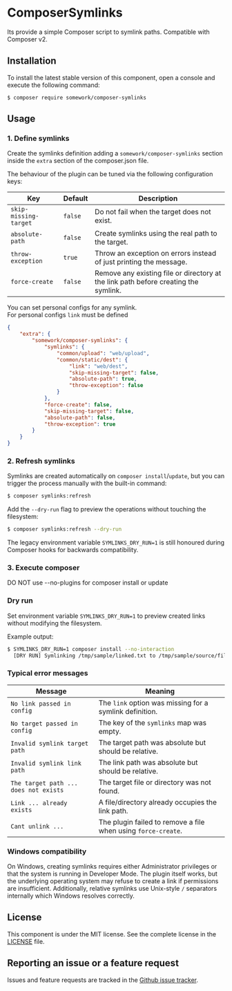 ComposerSymlinks
=====================

Its provide a simple Composer script to symlink paths. Compatible with Composer v2.

Installation
------------

To install the latest stable version of this component, open a console and execute the following command:

```
$ composer require somework/composer-symlinks
```

Usage
-----

### 1. Define symlinks

Create the symlinks definition adding a `somework/composer-symlinks` section inside the `extra` section of the composer.json file.

The behaviour of the plugin can be tuned via the following configuration keys:

| Key | Default | Description |
| --- | --- | --- |
| `skip-missing-target` | `false` | Do not fail when the target does not exist. |
| `absolute-path` | `false` | Create symlinks using the real path to the target. |
| `throw-exception` | `true` | Throw an exception on errors instead of just printing the message. |
| `force-create` | `false` | Remove any existing file or directory at the link path before creating the symlink. |

You can set personal configs for any symlink.  
For personal configs `link` must be defined  

```json
{
    "extra": {
        "somework/composer-symlinks": {
            "symlinks": {
                "common/upload": "web/upload",
                "common/static/dest": {
                    "link": "web/dest",
                    "skip-missing-target": false,
                    "absolute-path": true,
                    "throw-exception": false
                }
            },
            "force-create": false,
            "skip-missing-target": false,
            "absolute-path": false,
            "throw-exception": true
        }
    }
}
```

### 2. Refresh symlinks

Symlinks are created automatically on `composer install`/`update`, but you can
trigger the process manually with the built-in command:

```bash
$ composer symlinks:refresh
```

Add the `--dry-run` flag to preview the operations without touching the
filesystem:

```bash
$ composer symlinks:refresh --dry-run
```

The legacy environment variable `SYMLINKS_DRY_RUN=1` is still honoured during
Composer hooks for backwards compatibility.

### 3. Execute composer

DO NOT use --no-plugins for composer install or update

### Dry run

Set environment variable `SYMLINKS_DRY_RUN=1` to preview created links without
modifying the filesystem.

Example output:

```bash
$ SYMLINKS_DRY_RUN=1 composer install --no-interaction
  [DRY RUN] Symlinking /tmp/sample/linked.txt to /tmp/sample/source/file.txt
```

### Typical error messages

| Message | Meaning |
|---------|---------|
| `No link passed in config` | The `link` option was missing for a symlink definition. |
| `No target passed in config` | The key of the `symlinks` map was empty. |
| `Invalid symlink target path` | The target path was absolute but should be relative. |
| `Invalid symlink link path` | The link path was absolute but should be relative. |
| `The target path ... does not exists` | The target file or directory was not found. |
| `Link ... already exists` | A file/directory already occupies the link path. |
| `Cant unlink ...` | The plugin failed to remove a file when using `force-create`. |

### Windows compatibility

On Windows, creating symlinks requires either Administrator privileges or that
the system is running in Developer Mode. The plugin itself works, but the
underlying operating system may refuse to create a link if permissions are
insufficient. Additionally, relative symlinks use Unix-style `/` separators
internally which Windows resolves correctly.

License
-------

This component is under the MIT license. See the complete license in the [LICENSE](LICENSE) file.


Reporting an issue or a feature request
---------------------------------------

Issues and feature requests are tracked in the [Github issue tracker](https://github.com/somework/composer-symlinks/issues).
